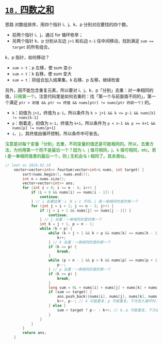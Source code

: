 # [`18.` 四数之和](https://leetcode.cn/problems/4sum)

思路
对数组排序，用四个指针 i、j、k、p 分别对应要找的四个数。
- 前两个指针 i、j，通过 for 循环枚举；
- 另两个指针 k、p 分别从左边 `j+1` 和右边 `n-1` 往中间移动，找到满足 `sum == target` 的所有组合。

k、p 指针，如何移动？
- `sum > t`：p 左移，使 sum 变小
- `sum < t`：k 右移，使 sum 变大
- `sum = t`：将组合加入结果集，k 右移、p 左移，继续检查

另外，因不能包含重复元素，所以要对 i、j、k、p「分别」去重：对一串相同的值，<font color="green">只用第一个</font>。注意代码里是如何去重的：找「第一个与前面值不同的」，第一个满足 `ptr > 初值 && ptr <= 终值 && nums[ptr] != nums[ptr 的前一个]` 的。

- `k`：初值为 `j+1`，终值为 `p-1`，所以条件为 `k > j+1 && k <= p-1 && nums[k] != nums[k-1]`
- `p`：倒着走，初值为 `n-1`，终值为 `k+1`，所以条件为 `p < n-1 && p >= k+1 && nums[p] != nums[p+1]`
- `i`、`j`，其终值由循环控制，所以条件中可省去。

<font color="green">注意是对每个变量「分别」去重，不同变量的值还是可能相同的。所以，去重方法，为何用第一个而不是最后一个？因为 i、j 值可相同，j、k 值可相同，etc。若 i 是一串相同值里的最后一个，则 j 无机会与 i 相同了。其余类似。</font>

```cpp
// leet ac 2024.02.18
    vector<vector<int>> fourSum(vector<int>& nums, int target) {
        sort(nums.begin(), nums.end());
        int n = nums.size();
        vector<vector<int>> ans;
        for (int i = 0; i <= n - 4; i++) {
            if (i > 0 && nums[i] == nums[i - 1]) {
                continue;
            } // i 去重结果：i 与 i-1 不同。i 是一串相同的里的第一个
            for (int j = i + 1; j <= n - 3; j++) {
                if (j > i + 1 && nums[j] == nums[j - 1]) {
                    continue;
                } // j 去重：一串相同的里的第一个
                int k = j + 1, p = n - 1;
                while (k < p) {
                    while (k > j + 1 && k < p && nums[k] == nums[k - 1]) {
                        k++;
                    } // k 去重：一串相同的里的第一个
                    if (k >= p) {
                        break;
                    }
                    while (p < n - 1 && p > k && nums[p] == nums[p + 1]) {
                        p--;
                    } // p 去重：一串相同的里的第一个
                    if (k >= p) {
                        break;
                    }
                    long sum = 0L + nums[i] + nums[j] + nums[k] + nums[p];
                    if (sum == target) {
                        ans.push_back({nums[i], nums[j], nums[k], nums[p]});
                        k++, p--; // k 可能重复，p 可能重复。下次进入循环时，若重复，会先去重。
                    } else {
                        sum > target ? p-- : k++; // k、p 可能重复。下次进入循环时，若重复，会先去重。
                    }
                }
            }
        }
        return ans;
    }
```
